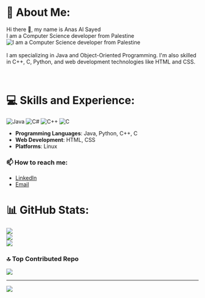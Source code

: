 # 💫 About Me:
Hi there 👋, my name is Anas Al Sayed<br>  I am a Computer Science developer from Palestine<br>![ I am a Computer Science developer from Palestine](https://arturssmirnovs.github.io/github-profile-readme-generator/images/banner.png)<br><br>I am  specializing in Java and Object-Oriented Programming. I'm also skilled in C++, C, Python, and web development technologies like HTML and CSS.<br><br><br>


# 💻 Skills and Experience:
![Java](https://img.shields.io/badge/java-%23ED8B00.svg?style=flat&logo=openjdk&logoColor=white) ![C#](https://img.shields.io/badge/c%23-%23239120.svg?style=flat&logo=csharp&logoColor=white) ![C++](https://img.shields.io/badge/c++-%2300599C.svg?style=flat&logo=c%2B%2B&logoColor=white) ![C](https://img.shields.io/badge/c-%2300599C.svg?style=flat&logo=c&logoColor=white)
- **Programming Languages**: Java, Python, C++, C
- **Web Development**: HTML, CSS
- **Platforms**: Linux

### 📫 How to reach me:
- [LinkedIn](https://www.linkedin.com/in/anas-al-sayed-97b618305/)
- [Email](anasalsayed14@gmail.com)

# 📊 GitHub Stats:
![](https://github-readme-stats.vercel.app/api?username=AnasAlSayed18&theme=transparent&hide_border=false&include_all_commits=true&count_private=false)<br/>
![](https://github-readme-streak-stats.herokuapp.com/?user=AnasAlSayed18&theme=transparent&hide_border=false)<br/>
![](https://github-readme-stats.vercel.app/api/top-langs/?username=AnasAlSayed18&theme=transparent&hide_border=false&include_all_commits=true&count_private=false&layout=compact)

### 🔝 Top Contributed Repo
![](https://github-contributor-stats.vercel.app/api?username=AnasAlSayed18&limit=5&theme=transparent&combine_all_yearly_contributions=true)

---
[![](https://visitcount.itsvg.in/api?id=AnasAlSayed18&icon=0&color=0)](https://visitcount.itsvg.in)

<!-- Proudly created with GPRM ( https://gprm.itsvg.in ) -->
